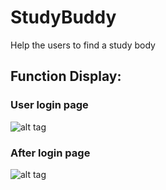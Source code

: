 # StudyBuddy
Help the users to find a study body
## Function Display:
>
### User login page
![alt tag](https://github.com/tingyuyang/WebProject_StudyBuddy/blob/master/Screenshot%20(164).png)

### After login page
![alt tag](https://github.com/tingyuyang/WebProject_StudyBuddy/blob/master/Screenshot%20(165).png)
